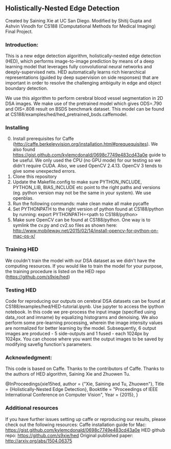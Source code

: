 ## Holistically-Nested Edge Detection

Created by Saining Xie at UC San Diego. Modified by Shitij Gupta and Ashvin Vinodh for CS188 (Computational Methods for Medical Imaging) Final Project.

### Introduction:

This is a new edge detection algorithm, holistically-nested edge detection (HED), which performs image-to-image prediction by means of a deep learning model that leverages fully convolutional neural networks and deeply-supervised nets.  HED automatically learns rich hierarchical representations (guided by deep supervision on side responses) that are important in order to resolve the challenging ambiguity in edge and object boundary detection.

We use this algorithm to perform cerebral blood vessel segmentation in 2D DSA images. We make use of the pretrained model which gives ODS=.790 and OIS=.808 result on BSDS benchmark dataset. This model can be found at CS188/examples/hed/hed_pretrained_bsds.caffemodel.

### Installing 

 0. Install prerequisites for Caffe (http://caffe.berkeleyvision.org/installation.html#prequequisites). We also found https://gist.github.com/kylemcdonald/0698c7749e483cd43a0e guide to be useful. We only used the CPU (no GPU mode) for our testing so we didn't require CUDA. Also, we used OpenCV 2.4.13. OpenCV 3 tends to give some unexpected errors.
 1. Clone this repository
 2. Update the Makefile.config to make sure PYTHON_INCLUDE, PYTHON_LIB, BIAS_INCLUDE etc point to the right paths and versions (eg. python version may not be the same in your system). We use openblas.
 3. Run the following commands: 
      make clean
      make all
      make pycaffe
 4. Set PYTHONPATH to the right version of python found at CS188/python by running: export PYTHONPATH=<path to CS188/python>
 5. Make sure OpenCV can be found at CS188/python. One way is to symlink the cv.py and cv2.so files as shown here: http://www.mobileway.net/2015/02/14/install-opencv-for-python-on-mac-os-x/

### Training HED

We couldn't train the model with our DSA dataset as we didn't have the computing resources. If you would like to train the model for your purpose, the training procedure is listed on the HED repo (https://github.com/s9xie/hed)

### Testing HED

Code for reproducing our outputs on cerebral DSA datasets can be found at CS188/examples/hed/HED-tutorial.ipynb. Use jupyter to access the ipython notebook. In this code we pre-process the input image (specified using data_root and imname) by equalizing histograms and denoising. We also perform some pre-learning processing, wherein the image intensity values are normalized for better learning by the model. Subsequently, 6 output images are produced - 5 side-outputs and 1 fused - each 1024px by 1024px. You can choose where you want the output images to be saved by modifying savefig function's parameters. 

### Acknowledgment:

This code is based on Caffe. Thanks to the contributors of Caffe. Thanks to the authors of HED algorithm, Saining Xie and Zhuowen Tu.

@InProceedings{xie15hed,
      author = {"Xie, Saining and Tu, Zhuowen"},
      Title = {Holistically-Nested Edge Detection},
      Booktitle = "Proceedings of IEEE International Conference on Computer Vision",
      Year  = {2015},
    }

### Additional resources

If you have further issues setting up caffe or reproducing our results, please check out the following resources:
Caffe installation guide for Mac: https://gist.github.com/kylemcdonald/0698c7749e483cd43a0e
HED github repo: https://github.com/s9xie/hed
Original published paper: http://arxiv.org/abs/1504.06375